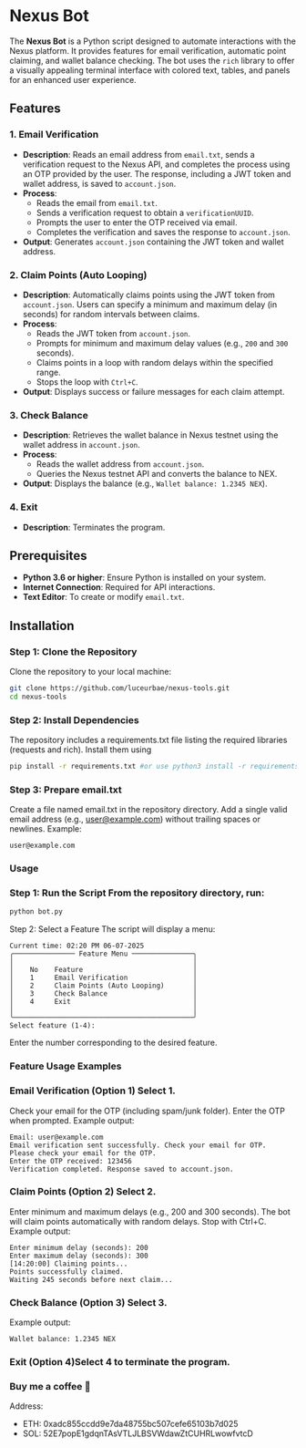 # Nexus Bot

The **Nexus Bot** is a Python script designed to automate interactions with the Nexus platform. It provides features for email verification, automatic point claiming, and wallet balance checking. The bot uses the `rich` library to offer a visually appealing terminal interface with colored text, tables, and panels for an enhanced user experience.

## Features

### 1. Email Verification
- **Description**: Reads an email address from `email.txt`, sends a verification request to the Nexus API, and completes the process using an OTP provided by the user. The response, including a JWT token and wallet address, is saved to `account.json`.
- **Process**:
  - Reads the email from `email.txt`.
  - Sends a verification request to obtain a `verificationUUID`.
  - Prompts the user to enter the OTP received via email.
  - Completes the verification and saves the response to `account.json`.
- **Output**: Generates `account.json` containing the JWT token and wallet address.

### 2. Claim Points (Auto Looping)
- **Description**: Automatically claims points using the JWT token from `account.json`. Users can specify a minimum and maximum delay (in seconds) for random intervals between claims.
- **Process**:
  - Reads the JWT token from `account.json`.
  - Prompts for minimum and maximum delay values (e.g., `200` and `300` seconds).
  - Claims points in a loop with random delays within the specified range.
  - Stops the loop with `Ctrl+C`.
- **Output**: Displays success or failure messages for each claim attempt.

### 3. Check Balance
- **Description**: Retrieves the wallet balance in Nexus testnet using the wallet address in `account.json`.
- **Process**:
  - Reads the wallet address from `account.json`.
  - Queries the Nexus testnet API and converts the balance to NEX.
- **Output**: Displays the balance (e.g., `Wallet balance: 1.2345 NEX`).

### 4. Exit
- **Description**: Terminates the program.

## Prerequisites
- **Python 3.6 or higher**: Ensure Python is installed on your system.
- **Internet Connection**: Required for API interactions.
- **Text Editor**: To create or modify `email.txt`.

## Installation

### Step 1: Clone the Repository
Clone the repository to your local machine:
```bash
git clone https://github.com/luceurbae/nexus-tools.git
cd nexus-tools
```

### Step 2: Install Dependencies
The repository includes a requirements.txt file listing the required libraries (requests and rich). Install them using
```bash
pip install -r requirements.txt #or use python3 install -r requirements.txt for linux/mac
```
### Step 3: Prepare email.txt 
Create a file named email.txt in the repository directory.
Add a single valid email address (e.g., user@example.com) without trailing spaces or newlines.
Example:
```
user@example.com
```

### Usage
### Step 1: Run the Script From the repository directory, run:
```bash
python bot.py
```
Step 2: Select a Feature The script will display a menu:
```
Current time: 02:20 PM 06-07-2025
╭─────────────── Feature Menu ───────────────╮
│                                            │
│    No    Feature                           │
│    1     Email Verification                │
│    2     Claim Points (Auto Looping)       │
│    3     Check Balance                     │
│    4     Exit                              │
│                                            │
╰────────────────────────────────────────────╯
Select feature (1-4):
```
Enter the number corresponding to the desired feature.

### Feature Usage Examples
### Email Verification (Option 1) Select 1.
Check your email for the OTP (including spam/junk folder).
Enter the OTP when prompted.
Example output:
```
Email: user@example.com
Email verification sent successfully. Check your email for OTP.
Please check your email for the OTP.
Enter the OTP received: 123456
Verification completed. Response saved to account.json.
```
### Claim Points (Option 2) Select 2.
Enter minimum and maximum delays (e.g., 200 and 300 seconds).
The bot will claim points automatically with random delays.
Stop with Ctrl+C.
Example output:
```
Enter minimum delay (seconds): 200
Enter maximum delay (seconds): 300
[14:20:00] Claiming points...
Points successfully claimed.
Waiting 245 seconds before next claim...
```
### Check Balance (Option 3) Select 3.
Example output:
```
Wallet balance: 1.2345 NEX
```
### Exit (Option 4)Select 4 to terminate the program.

### Buy me a coffee 🍵
Address:
- ETH: 0xadc855ccdd9e7da48755bc507cefe65103b7d025
- SOL: 52E7popE1gdqnTAsVTLJLBSVWdawZtCUHRLwowfvtcD
